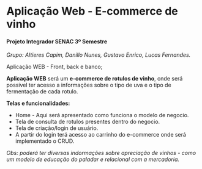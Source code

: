 # Aplicação Web - E-commerce de vinho

<h4>Projeto Integrador SENAC 3º Semestre</h4>

  *Grupo: Altieres Capim, Danillo Nunes, Gustavo Enrico, Lucas Fernandes.*


Aplicação WEB - Front, back e banco;

**Aplicação WEB** será um **e-commerce de rotulos de vinho**, onde será possivel ter acesso a informações sobre o tipo de uva e o tipo de fermentação de cada rotulo.

**Telas e funcionalidades:**

* Home - Aqui será apresentado como funciona o modelo de negocio.
* Tela de consulta de rotulos presentes dentro do negocio.
* Tela de criação/login de usuário.
* A partir do login terá acesso ao carrinho do e-commerce onde será implementado o CRUD.

*Obs: poderá ter diversas indormações sobre apreciação de vinhos - como um modelo de educação do paladar e relacional com a mercadoria.*




 
